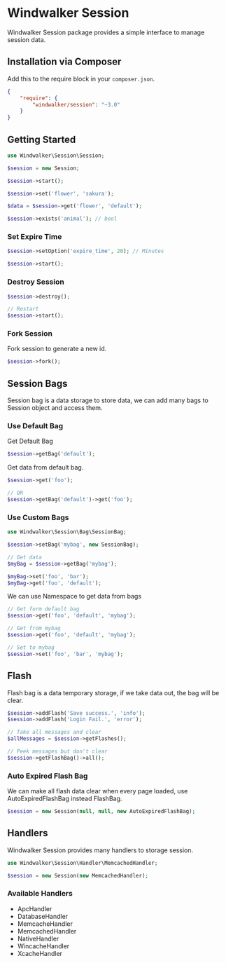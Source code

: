 # Windwalker Session

Windwalker Session package provides a simple interface to manage session data.

## Installation via Composer

Add this to the require block in your `composer.json`.

``` json
{
    "require": {
        "windwalker/session": "~3.0"
    }
}
```

## Getting Started

``` php
use Windwalker\Session\Session;

$session = new Session;

$session->start();

$session->set('flower', 'sakura');

$data = $session->get('flower', 'default');

$session->exists('animal'); // bool
```

### Set Expire Time

```php
$session->setOption('expire_time', 20); // Minutes

$session->start();
```

### Destroy Session

``` php
$session->destroy();

// Restart
$session->start();
```

### Fork Session

Fork session to generate a new id.

``` php
$session->fork();
```

## Session Bags

Session bag is a data storage to store data, we can add many bags to Session object and access them.

### Use Default Bag

Get Default Bag

``` php
$session->getBag('default');
```

Get data from default bag.

``` php
$session->get('foo');

// OR
$session->getBag('default')->get('foo');
```

### Use Custom Bags

``` php
use Windwalker\Session\Bag\SessionBag;

$session->setBag('mybag', new SessionBag);

// Get data
$myBag = $session->getBag('mybag');

$myBag->set('foo', 'bar');
$myBag->get('foo', 'default');
```

We can use Namespace to get data from bags

``` php
// Get form default bag
$session->get('foo', 'default', 'mybag');

// Get from mybag
$session->get('foo', 'default', 'mybag');

// Set to mybag
$session->set('foo', 'bar', 'mybag');
```

## Flash

Flash bag is a data temporary storage, if we take data out, the bag will be clear.

``` php
$session->addFlash('Save success.', 'info');
$session->addFlash('Login Fail.', 'error');

// Take all messages and clear
$allMessages = $session->getFlashes();

// Peek messages but don't clear
$session->getFlashBag()->all();
``` 

### Auto Expired Flash Bag

We can make all flash data clear when every page loaded, use AutoExpiredFlashBag instead FlashBag.

``` php
$session = new Session(null, null, new AutoExpiredFlashBag);
```

## Handlers

Windwalker Session provides many handlers to storage session.

``` php
use Windwalker\Session\Handler\MemcachedHandler;

$session = new Session(new MemcachedHandler);
```

### Available Handlers

- ApcHandler
- DatabaseHandler
- MemcacheHandler
- MemcachedHandler
- NativeHandler
- WincacheHandler
- XcacheHandler










